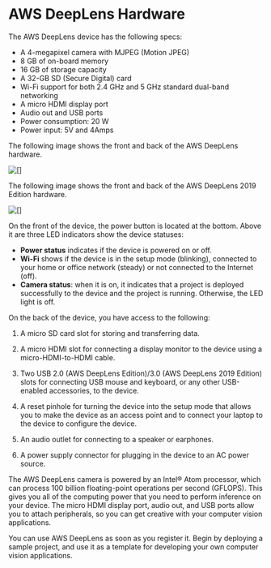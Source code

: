# AWS DeepLens Hardware<a name="deeplens-hardware"></a>

The AWS DeepLens device has the following specs:
+ A 4\-megapixel camera with MJPEG \(Motion JPEG\)
+ 8 GB of on\-board memory
+ 16 GB of storage capacity
+ A 32\-GB SD \(Secure Digital\) card
+ Wi\-Fi support for both 2\.4 GHz and 5 GHz standard dual\-band networking
+ A micro HDMI display port
+ Audio out and USB ports
+ Power consumption: 20 W
+ Power input: 5V and 4Amps

The following image shows the front and back of the AWS DeepLens hardware\.

![\[\]](http://docs.aws.amazon.com/deeplens/latest/dg/images/deeplens-device-view-front-back.png)

The following image shows the front and back of the AWS DeepLens 2019 Edition hardware\.

![\[\]](http://docs.aws.amazon.com/deeplens/latest/dg/images/deeplens_2019_edition_device_specs.png)

On the front of the device, the power button is located at the bottom\. Above it are three LED indicators show the device statuses:
+ **Power status** indicates if the device is powered on or off\.
+ **Wi\-Fi** shows if the device is in the setup mode \(blinking\), connected to your home or office network \(steady\) or not connected to the Internet \(off\)\. 
+ **Camera status**: when it is on, it indicates that a project is deployed successfully to the device and the project is running\. Otherwise, the LED light is off\.

On the back of the device, you have access to the following:

1. A micro SD card slot for storing and transferring data\.

1. A micro HDMI slot for connecting a display monitor to the device using a micro\-HDMI\-to\-HDMI cable\.

1. Two USB 2\.0 \(AWS DeepLens Edition\)/3\.0 \(AWS DeepLens 2019 Edition\) slots for connecting USB mouse and keyboard, or any other USB\-enabled accessories, to the device\.

1. A reset pinhole for turning the device into the setup mode that allows you to make the device as an access point and to connect your laptop to the device to configure the device\.

1. An audio outlet for connecting to a speaker or earphones\.

1. A power supply connector for plugging in the device to an AC power source\.

The AWS DeepLens camera is powered by an Intel® Atom processor, which can process 100 billion floating\-point operations per second \(GFLOPS\)\. This gives you all of the computing power that you need to perform inference on your device\. The micro HDMI display port, audio out, and USB ports allow you to attach peripherals, so you can get creative with your computer vision applications\.

You can use AWS DeepLens as soon as you register it\. Begin by deploying a sample project, and use it as a template for developing your own computer vision applications\.
